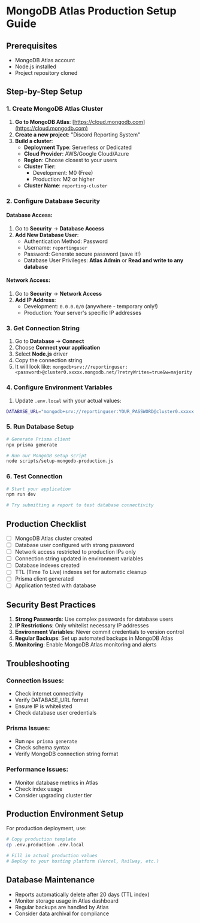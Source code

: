 # MongoDB Atlas Production Setup Guide

## Prerequisites

- MongoDB Atlas account
- Node.js installed
- Project repository cloned

## Step-by-Step Setup

### 1. Create MongoDB Atlas Cluster

1. **Go to MongoDB Atlas**: [https://cloud.mongodb.com](https://cloud.mongodb.com)
2. **Create a new project**: "Discord Reporting System"
3. **Build a cluster**:
   - **Deployment Type**: Serverless or Dedicated
   - **Cloud Provider**: AWS/Google Cloud/Azure
   - **Region**: Choose closest to your users
   - **Cluster Tier**: 
     - Development: M0 (Free)
     - Production: M2 or higher
   - **Cluster Name**: `reporting-cluster`

### 2. Configure Database Security

#### Database Access:
1. Go to **Security** → **Database Access**
2. **Add New Database User**:
   - Authentication Method: Password
   - Username: `reportinguser`
   - Password: Generate secure password (save it!)
   - Database User Privileges: **Atlas Admin** or **Read and write to any database**

#### Network Access:
1. Go to **Security** → **Network Access**
2. **Add IP Address**:
   - Development: `0.0.0.0/0` (anywhere - temporary only!)
   - Production: Your server's specific IP addresses

### 3. Get Connection String

1. Go to **Database** → **Connect**
2. Choose **Connect your application**
3. Select **Node.js** driver
4. Copy the connection string
5. It will look like: `mongodb+srv://reportinguser:<password>@cluster0.xxxxx.mongodb.net/?retryWrites=true&w=majority`

### 4. Configure Environment Variables

1. Update `.env.local` with your actual values:

```bash
DATABASE_URL="mongodb+srv://reportinguser:YOUR_PASSWORD@cluster0.xxxxx.mongodb.net/discord_reporting_prod?retryWrites=true&w=majority&appName=ReportingSystem"
```

### 5. Run Database Setup

```bash
# Generate Prisma client
npx prisma generate

# Run our MongoDB setup script
node scripts/setup-mongodb-production.js
```

### 6. Test Connection

```bash
# Start your application
npm run dev

# Try submitting a report to test database connectivity
```

## Production Checklist

- [ ] MongoDB Atlas cluster created
- [ ] Database user configured with strong password
- [ ] Network access restricted to production IPs only
- [ ] Connection string updated in environment variables
- [ ] Database indexes created
- [ ] TTL (Time To Live) indexes set for automatic cleanup
- [ ] Prisma client generated
- [ ] Application tested with database

## Security Best Practices

1. **Strong Passwords**: Use complex passwords for database users
2. **IP Restrictions**: Only whitelist necessary IP addresses
3. **Environment Variables**: Never commit credentials to version control
4. **Regular Backups**: Set up automated backups in MongoDB Atlas
5. **Monitoring**: Enable MongoDB Atlas monitoring and alerts

## Troubleshooting

### Connection Issues:
- Check internet connectivity
- Verify DATABASE_URL format
- Ensure IP is whitelisted
- Check database user credentials

### Prisma Issues:
- Run `npx prisma generate`
- Check schema syntax
- Verify MongoDB connection string format

### Performance Issues:
- Monitor database metrics in Atlas
- Check index usage
- Consider upgrading cluster tier

## Production Environment Setup

For production deployment, use:

```bash
# Copy production template
cp .env.production .env.local

# Fill in actual production values
# Deploy to your hosting platform (Vercel, Railway, etc.)
```

## Database Maintenance

- Reports automatically delete after 20 days (TTL index)
- Monitor storage usage in Atlas dashboard
- Regular backups are handled by Atlas
- Consider data archival for compliance